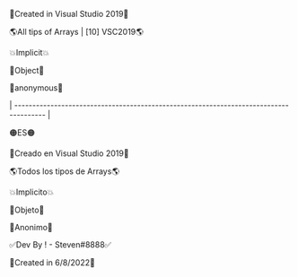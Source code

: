 🍇Created in Visual Studio 2019🍇

🌎All tips of Arrays | [10] VSC2019🌎

💥Implicit💥

🥇Object🥇

🦝anonymous🦝

| -------------------------------------------------------------------------------------- |

🟠ES🟠

🍇Creado en Visual Studio 2019🍇

🌎Todos los tipos de Arrays🌎

💥Implicito💥

🥇Objeto🥇

🦝Anonimo🦝

✅Dev By ! - Steven#8888✅

🔔Created in 6/8/2022🔔




